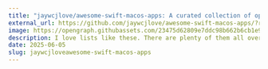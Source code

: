 ```yaml
---
title: "jaywcjlove/awesome-swift-macos-apps: A curated collection of open-source macOS applications built with Swift"
external_url: https://github.com/jaywcjlove/awesome-swift-macos-apps/?ref=krabf.com
image: https://opengraph.githubassets.com/23475d62809e7ddc98b662b6cb1e951c023d42f09c872a2293c2146987b31789/jaywcjlove/awesome-swift-macos-apps
description: I love lists like these. There are plenty of them all over at <a href="https://www.reddit.com/r/macapps/">/r/macapps/)</a>
date: 2025-06-05
slug: jaywcjloveawesome-swift-macos-apps
---
```

